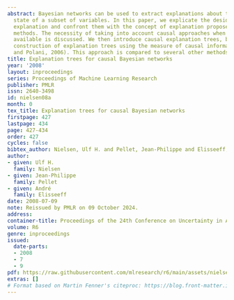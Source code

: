 ```yaml
---
abstract: Bayesian networks can be used to extract explanations about the observed
  state of a subset of variables. In this paper, we explicate the desiderata of an
  explanation and confront them with the concept of explanation proposed by existing
  methods. The necessity of taking into account causal approaches when sal graph is
  available is discussed. We then introduce causal explanation trees, based on the
  construction of explanation trees using the measure of causal information flow (Ay
  and Polani, 2006). This approach is compared to several other methods on known networks.
title: Explanation trees for causal Bayesian networks
year: '2008'
layout: inproceedings
series: Proceedings of Machine Learning Research
publisher: PMLR
issn: 2640-3498
id: nielsen08a
month: 0
tex_title: Explanation trees for causal Bayesian networks
firstpage: 427
lastpage: 434
page: 427-434
order: 427
cycles: false
bibtex_author: Nielsen, Ulf H. and Pellet, Jean-Philippe and Elisseeff, Andr\'{e}
author:
- given: Ulf H.
  family: Nielsen
- given: Jean-Philippe
  family: Pellet
- given: André
  family: Elisseeff
date: 2008-07-09
note: Reissued by PMLR on 09 October 2024.
address:
container-title: Proceedings of the 24th Conference on Uncertainty in Artificial Intelligence
volume: R6
genre: inproceedings
issued:
  date-parts:
  - 2008
  - 7
  - 9
pdf: https://raw.githubusercontent.com/mlresearch/r6/main/assets/nielsen08a/nielsen08a.pdf
extras: []
# Format based on Martin Fenner's citeproc: https://blog.front-matter.io/posts/citeproc-yaml-for-bibliographies/
---
```

